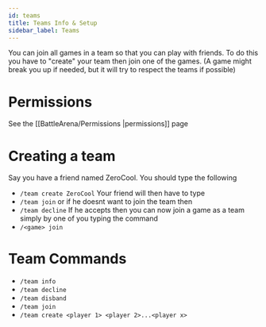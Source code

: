 ```yaml
---
id: teams
title: Teams Info & Setup
sidebar_label: Teams
---
```


You can join all games in a team so that you can play with friends. To do this you have to "create" your team then join one of the games. (A game might break you up if needed, but it will try to respect the teams if possible)

# Permissions

See the [[BattleArena/Permissions |permissions]] page

# Creating a team

Say you have a friend named ZeroCool. You should type the following

- `/team create ZeroCool` Your friend will then have to type
- `/team join` or if he doesnt want to join the team then
- `/team decline` If he accepts then you can now join a game as a team simply by one of you typing the command
- `/<game> join`

# Team Commands

- `/team info`
- `/team decline`
- `/team disband`
- `/team join`
- `/team create <player 1> <player 2>...<player x>`
